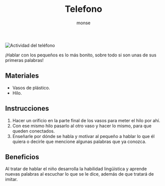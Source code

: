 ﻿---
layout: post
title:  "Telefono"
tags: [linguistica]
categories: [bebes, actividad]
author: monse
image: /assets/posts/2020-06-05-telefono.jpg
---
![Actividad del teléfono](/assets/posts/2020-06-05-telefono.jpg)

¡Hablar con los pequeños es lo más bonito, sobre todo si son unas de sus primeras palabras!

## Materiales 
- Vasos de plástico.
- Hilo.
 
## Instrucciones 
1. Hacer un orificio en la parte final de los vasos para meter el hilo por ahí.
2. Con ese mismo hilo pasarlo al otro vaso y hacer lo mismo, para que queden conectados.
3. Enseñarle por dónde se habla y motivar al pequeño a hablar lo que él quiera o decirle que mencione algunas palabras que ya conozca. 

## Beneficios 
Al tratar de hablar el niño desarrolla la habilidad lingüística y aprende nuevas palabras al escuchar lo que se le dice, además de que tratará de imitar.  
